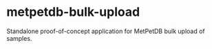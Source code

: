 # metpetdb-bulk-upload
Standalone proof-of-concept application for MetPetDB bulk upload of samples.
